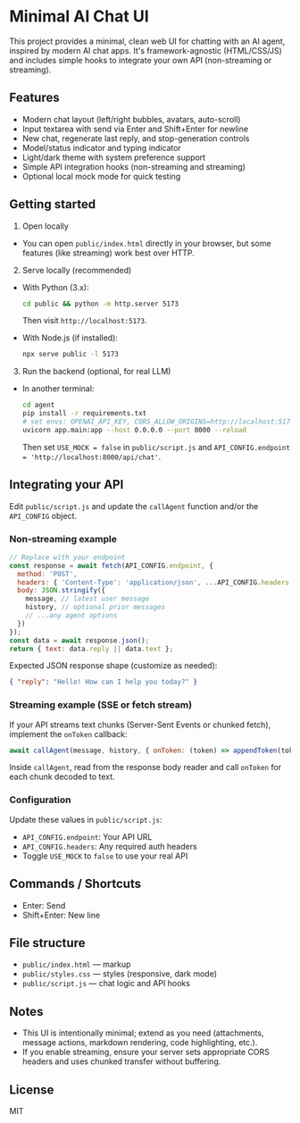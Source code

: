 # Minimal AI Chat UI

This project provides a minimal, clean web UI for chatting with an AI agent, inspired by modern AI chat apps. It's framework-agnostic (HTML/CSS/JS) and includes simple hooks to integrate your own API (non-streaming or streaming).

## Features
- Modern chat layout (left/right bubbles, avatars, auto-scroll)
- Input textarea with send via Enter and Shift+Enter for newline
- New chat, regenerate last reply, and stop-generation controls
- Model/status indicator and typing indicator
- Light/dark theme with system preference support
- Simple API integration hooks (non-streaming and streaming)
- Optional local mock mode for quick testing

## Getting started

1) Open locally
- You can open `public/index.html` directly in your browser, but some features (like streaming) work best over HTTP.

2) Serve locally (recommended)
- With Python (3.x):
  ```bash
  cd public && python -m http.server 5173
  ```
  Then visit `http://localhost:5173`.

- With Node.js (if installed):
  ```bash
  npx serve public -l 5173
  ```

3) Run the backend (optional, for real LLM)
- In another terminal:
  ```bash
  cd agent
  pip install -r requirements.txt
  # set envs: OPENAI_API_KEY, CORS_ALLOW_ORIGINS=http://localhost:5173
  uvicorn app.main:app --host 0.0.0.0 --port 8000 --reload
  ```
  Then set `USE_MOCK = false` in `public/script.js` and `API_CONFIG.endpoint = 'http://localhost:8000/api/chat'`.

## Integrating your API

Edit `public/script.js` and update the `callAgent` function and/or the `API_CONFIG` object.

### Non‑streaming example
```js
// Replace with your endpoint
const response = await fetch(API_CONFIG.endpoint, {
  method: 'POST',
  headers: { 'Content-Type': 'application/json', ...API_CONFIG.headers },
  body: JSON.stringify({
    message, // latest user message
    history, // optional prior messages
    // ...any agent options
  })
});
const data = await response.json();
return { text: data.reply || data.text };
```

Expected JSON response shape (customize as needed):
```json
{ "reply": "Hello! How can I help you today?" }
```

### Streaming example (SSE or fetch stream)
If your API streams text chunks (Server-Sent Events or chunked fetch), implement the `onToken` callback:
```js
await callAgent(message, history, { onToken: (token) => appendToken(token) });
```
Inside `callAgent`, read from the response body reader and call `onToken` for each chunk decoded to text.

### Configuration
Update these values in `public/script.js`:
- `API_CONFIG.endpoint`: Your API URL
- `API_CONFIG.headers`: Any required auth headers
- Toggle `USE_MOCK` to `false` to use your real API

## Commands / Shortcuts
- Enter: Send
- Shift+Enter: New line

## File structure
- `public/index.html` — markup
- `public/styles.css` — styles (responsive, dark mode)
- `public/script.js` — chat logic and API hooks

## Notes
- This UI is intentionally minimal; extend as you need (attachments, message actions, markdown rendering, code highlighting, etc.).
- If you enable streaming, ensure your server sets appropriate CORS headers and uses chunked transfer without buffering.

## License
MIT

